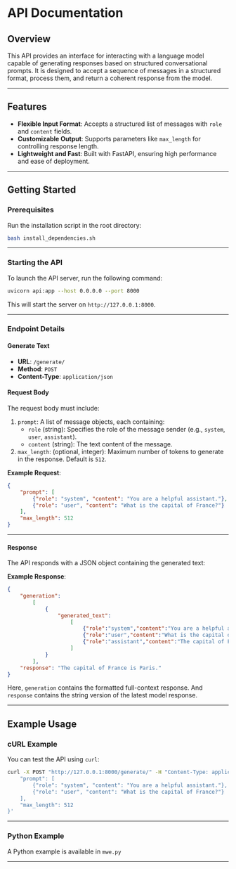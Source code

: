 # API Documentation

## Overview

This API provides an interface for interacting with a language model capable of generating responses based on structured conversational prompts. It is designed to accept a sequence of messages in a structured format, process them, and return a coherent response from the model.

---

## Features
- **Flexible Input Format**: Accepts a structured list of messages with `role` and `content` fields.
- **Customizable Output**: Supports parameters like `max_length` for controlling response length.
- **Lightweight and Fast**: Built with FastAPI, ensuring high performance and ease of deployment.

---

## Getting Started

### Prerequisites
Run the installation script in the root directory:
```bash
bash install_dependencies.sh
```
---

### Starting the API

To launch the API server, run the following command:

```bash
uvicorn api:app --host 0.0.0.0 --port 8000
```

This will start the server on `http://127.0.0.1:8000`.

---

### Endpoint Details

#### **Generate Text**
- **URL**: `/generate/`
- **Method**: `POST`
- **Content-Type**: `application/json`

#### **Request Body**
The request body must include:
1. `prompt`: A list of message objects, each containing:
   - `role` (string): Specifies the role of the message sender (e.g., `system`, `user`, `assistant`).
   - `content` (string): The text content of the message.
2. `max_length`: (optional, integer): Maximum number of tokens to generate in the response. Default is `512`.

**Example Request**:
```json
{
    "prompt": [
        {"role": "system", "content": "You are a helpful assistant."},
        {"role": "user", "content": "What is the capital of France?"}
    ],
    "max_length": 512
}
```

---

#### **Response**
The API responds with a JSON object containing the generated text:

**Example Response**:
```json
{
    "generation":
        [
            {
                "generated_text":
                    [
                        {"role":"system","content":"You are a helpful assistant."},
                        {"role":"user","content":"What is the capital of France?"},
                        {"role":"assistant","content":"The capital of France is Paris."}
                    ]
            }
        ],
    "response": "The capital of France is Paris."
}
```
Here, `generation` contains the formatted full-context response. And `response` contains the string version of the latest model response.

---

## Example Usage

### cURL Example
You can test the API using `curl`:

```bash
curl -X POST "http://127.0.0.1:8000/generate/" -H "Content-Type: application/json" -d '{
    "prompt": [
        {"role": "system", "content": "You are a helpful assistant."},
        {"role": "user", "content": "What is the capital of France?"}
    ],
    "max_length": 512
}'
```

---

### Python Example
A Python example is available in `mwe.py`

---